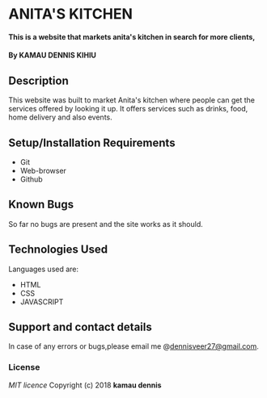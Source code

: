# ANITA'S KITCHEN
#### This is a website that markets anita's kitchen in search for more clients, 
#### By **KAMAU DENNIS KIHIU**
## Description
This website was built to market Anita's kitchen where people can get the services offered by looking it up.
It offers services such as drinks, food, home delivery and also events.
## Setup/Installation Requirements
* Git 
* Web-browser
* Github
## Known Bugs
So far no bugs are present and the site works as it should.
## Technologies Used
Languages used are:
* HTML
* CSS
* JAVASCRIPT
## Support and contact details
In case of any errors or bugs,please email me @dennisveer27@gmail.com.
### License
*MIT licence*
Copyright (c) 2018 **kamau dennis**
  
